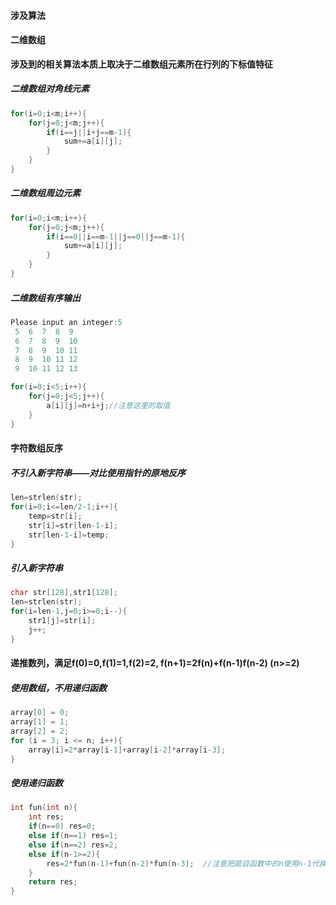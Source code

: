#### 涉及算法

#### 二维数组

**涉及到的相关算法本质上取决于二维数组元素所在行列的下标值特征**

##### 二维数组对角线元素

```c
for(i=0;i<m;i++){
    for(j=0;j<m;j++){
    	if(i==j||i+j==m-1){
    		sum+=a[i][j];
		}
	}
}
```



##### 二维数组周边元素

```c
for(i=0;i<m;i++){
    for(j=0;j<m;j++){
    	if(i==0||i==m-1||j==0||j==m-1){
    		sum+=a[i][j];
		}
	}
}
```

##### 二维数组有序输出

```powershell
Please input an integer:5
 5  6  7  8  9
 6  7  8  9  10
 7  8  9  10 11
 8  9  10 11 12
 9  10 11 12 13
```

```c
for(i=0;i<5;i++){
    for(j=0;j<5;j++){
    	a[i][j]=n+i+j;//注意这里的取值
	}
} 
```

#### 字符数组反序

##### 不引入新字符串——对比使用指针的原地反序

```c
len=strlen(str);
for(i=0;i<=len/2-1;i++){
    temp=str[i];
    str[i]=str[len-1-i];
    str[len-1-i]=temp;
}
```

##### 引入新字符串

```c
char str[128],str1[128];
len=strlen(str);
for(i=len-1,j=0;i>=0;i--){
    str1[j]=str[i];
    j++;
}
```

#### 递推数列，满足f(0)=0,f(1)=1,f(2)=2,  f(n+1)=2f(n)+f(n-1)f(n-2) (n>=2)

##### 使用数组，不用递归函数

```c
array[0] = 0;
array[1] = 1;
array[2] = 2;
for (i = 3; i <= n; i++){
	array[i]=2*array[i-1]+array[i-2]*array[i-3];
}
```

##### 使用递归函数

```c
int fun(int n){
	int res;
	if(n==0) res=0;
	else if(n==1) res=1;
	else if(n==2) res=2;
	else if(n-1>=2){
		res=2*fun(n-1)+fun(n-2)*fun(n-3);  //注意把题目函数中的n使用n-1代换
	}
	return res;
}
```

